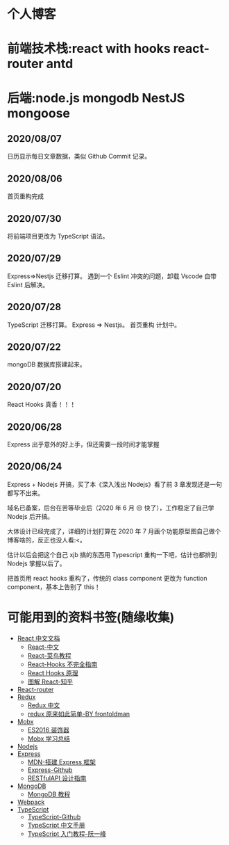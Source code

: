 # 个人博客

# 前端技术栈:react with hooks react-router antd

# 后端:node.js mongodb NestJS mongoose

## 2020/08/07

日历显示每日文章数据，类似 Github Commit 记录。

## 2020/08/06

首页重构完成

## 2020/07/30

将前端项目更改为 TypeScript 语法。

## 2020/07/29

Express=>Nestjs 迁移打算。
遇到一个 Eslint 冲突的问题，卸载 Vscode 自带 Eslint 后解决。

## 2020/07/28

TypeScript 迁移打算。
Express => Nestjs。
首页重构 计划中。

## 2020/07/22

mongoDB 数据库搭建起来。

## 2020/07/20

React Hooks 真香！！！

## 2020/06/28

Express 出乎意外的好上手，但还需要一段时间才能掌握

## 2020/06/24

Express + Nodejs 开搞，买了本《深入浅出 Nodejs》看了前 3 章发现还是一句都写不出来。

域名已备案，后台在苦等毕业后（2020 年 6 月 😔 快了），工作稳定了自己学 Nodejs 后开搞。

大体设计已经完成了，详细的计划打算在 2020 年 7 月画个功能原型图自己做个博客啥的，反正也没人看:<。

估计以后会把这个自己 xjb 搞的东西用 Typescript 重构一下吧，估计也都排到 Nodejs 掌握以后了。

把首页用 react hooks 重构了，传统的 class component 更改为 function component，基本上告别了 this！

# 可能用到的资料书签(随缘收集)

- [React 中文文档](https://react.docschina.org/)
  - [React-中文](http://caibaojian.com/react/)
  - [React-菜鸟教程](https://www.runoob.com/react/react-tutorial.html)
  - [React-Hooks 不完全指南](https://segmentfault.com/a/1190000019223106)
  - [React Hooks 原理](https://github.com/brickspert/blog/issues/26)
  - [图解 React-知乎](https://zhuanlan.zhihu.com/p/39658720)
- [React-router](https://reacttraining.com/react-router/web/guides/quick-start)
- [Redux](redux.js.org)
  - [Redux 中文](https://cn.redux.js.org/)
  - [redux 原来如此简单-BY frontoldman](https://segmentfault.com/a/1190000016311891)
- [Mobx](https://cn.mobx.js.org)
  - [ES2016 装饰器](https://github.com/tc39/proposal-decorators)
  - [Mobx 学习总结](https://segmentfault.com/a/1190000013810512)
- [Nodejs](http://nodejs.cn/api/)
- [Express](https://www.expressjs.com.cn/)
  - [MDN-搭建 Express 框架](https://developer.mozilla.org/zh-CN/docs/Learn/Server-side/Express_Nodejs/skeleton_website)
  - [Express-Github](https://github.com/expressjs/express)
  - [RESTfulAPI 设计指南](http://www.ruanyifeng.com/blog/2014/05/restful_api.html)
- [MongoDB](https://www.mongodb.com/)
  - [MongoDB 教程](https://www.runoob.com/mongodb/mongodb-tutorial.html)
- [Webpack](https://www.jianshu.com/p/42e11515c10f)
- [TypeScript](https://www.tslang.cn/docs/home.html)
  - [TypeScript-Github](https://github.com/Microsoft/TypeScript)
  - [TypeScript 中文手册](https://typescript.bootcss.com/)
  - [TypeScript 入门教程-阮一峰](https://ts.xcatliu.com/)
